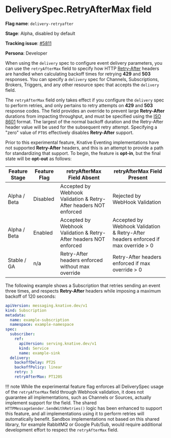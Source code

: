 # DeliverySpec.RetryAfterMax field

**Flag name**: `delivery-retryafter`

**Stage**: Alpha, disabled by default

**Tracking issue**: [#5811](https://github.com/knative/eventing/issues/5811)

**Persona**: Developer

When using the `delivery` spec to configure event delivery parameters, you can
use the `retryAfterMax` field to specify how
HTTP [Retry-After](https://datatracker.ietf.org/doc/html/rfc7231#section-7.1.3)
headers are handled when calculating backoff times for retrying **429** and
**503** responses. You can specify a `delivery` spec for Channels,
Subscriptions, Brokers, Triggers, and any other resource spec that accepts the
`delivery` field.

The `retryAfterMax` field only takes effect if you configure the `delivery` spec
to perform retries, and only pertains to retry attempts on **429** and **503**
response codes. The field provides an override to prevent large **Retry-After**
durations from impacting throughput, and must be specified using
the [ISO 8601](https://en.wikipedia.org/wiki/ISO_8601#Times) format. The largest
of the normal backoff duration and the Retry-After header value will be used for
the subsequent retry attempt. Specifying a "zero" value of `PT0S` effectively
disables **Retry-After** support.

Prior to this experimental feature, Knative Eventing implementations have not
supported **Retry-After** headers, and this is an attempt to provide a path
for standardizing that support.  To begin, the feature is **opt-in**, but the
final state will be **opt-out** as follows:

| Feature Stage | Feature Flag | retryAfterMax Field Absent | retryAfterMax Field Present |
| --- | --- | --- | --- |
| Alpha / Beta | Disabled | Accepted by Webhook Validation & Retry-After headers NOT enforced | Rejected by WebHook Validation |
| Alpha / Beta | Enabled | Accepted  by Webhook Validation & Retry-After headers NOT enforced | Accepted by Webhook Validation & Retry-After headers enforced if max override > 0 |
| Stable / GA | n/a | Retry-After headers enforced without max override | Retry-After headers enforced if max override > 0 |

The following example shows a Subscription that retries sending an event three
times, and respects **Retry-After** headers while imposing a maximum backoff of
120 seconds:

```yaml
apiVersion: messaging.knative.dev/v1
kind: Subscription
metadata:
  name: example-subscription
  namespace: example-namespace
spec:
  subscriber:
    ref:
      apiVersion: serving.knative.dev/v1
      kind: Service
      name: example-sink
  delivery:
    backoffDelay: PT2S
    backoffPolicy: linear
    retry: 3
    retryAfterMax: PT120S
```

!!! note
    While the experimental feature flag enforces all DeliverySpec usage of the
    `retryAfterMax` field through Webhook validation, it does not guarantee all
    implementations, such as Channels or Sources, actually implement support
    for the field.  The shared `HTTPMessageSender.SendWithRetries()` logic has
    been enhanced to support this feature, and all implementations using it to
    perform retries will automatically benefit.  Sandbox implementations not
    based on this shared library, for example RabbitMQ or Google Pub/Sub, would
    require additional development effort to respect the `retryAfterMax` field.
